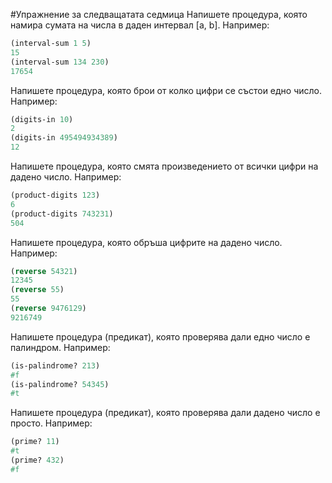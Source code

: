 #Упражнение за следващатата седмица
Напишете процедура, която намира сумата на числа в даден интервал [a, b]. Например:  
```Scheme
(interval-sum 1 5)
15
(interval-sum 134 230)
17654
``` 
Напишете процедура, която брои от колко цифри се състои едно число. Например:
```Scheme
(digits-in 10)
2
(digits-in 495494934389)
12
```
Напишете процедура, която смята произведението от всички цифри на дадено число. Например:
```Scheme
(product-digits 123)
6
(product-digits 743231)
504
```
Напишете процедура, която обръша цифрите на дадено число. Например:
```Scheme
(reverse 54321)
12345
(reverse 55)
55
(reverse 9476129)
9216749
```
Напишете процедура (предикат), която проверява дали едно число е палиндром. Например:
```Scheme
(is-palindrome? 213)
#f
(is-palindrome? 54345)
#t
```
Напишете процедура (предикат), която проверява дали дадено число е просто. Например:
```Scheme
(prime? 11)
#t
(prime? 432)
#f
```
